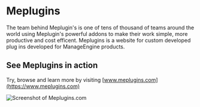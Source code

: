 # Meplugins
The team behind Meplugin's is one of tens of thousand of teams around the world using Meplugin's powerful addons to make their work simple, more productive and cost efficent. Meplugins is a website for custom developed plug ins developed for ManageEngine products.
## See Meplugins in action
Try, browse and learn more by visiting [www.meplugins.com](https://www.meplugins.com)

![Screenshot of Meplugins.com](http://www.meplugins.com/wp-content/uploads/2016/09/meplugins-screenshot.png "Screenshot of Meplugins.com")
